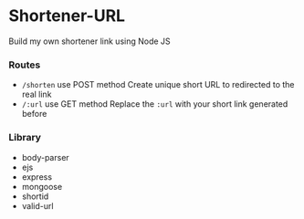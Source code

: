 # Shortener-URL
Build my own shortener link using Node JS

### Routes
* ```/shorten``` use POST method
Create unique short URL to redirected to the real link
* ```/:url``` use GET method
Replace the ```:url``` with your short link generated before

### Library
* body-parser
* ejs
* express
* mongoose
* shortid
* valid-url
